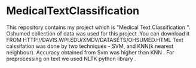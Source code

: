 # MedicalTextClassification
This repository contains my project which is "Medical Text Classification ". 
Oshumed collection of data was used for this project .You can download it FROM 
HTTP://DAVIS.WPI.EDU/XMDV/DATASETS/OHSUMED.HTML
Text calssifation was done by two techniques - SVM, and KNN(k nearest neighbour). Accuracy obtained from Svm was higher than KNN .
For preprocessing on text we used NLTK python library .
